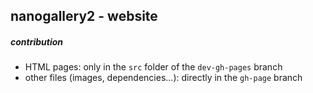 ## nanogallery2 - website

##### contribution
- HTML pages: only in the `src` folder of the `dev-gh-pages` branch
- other files (images, dependencies...): directly in the `gh-page` branch
  

  

